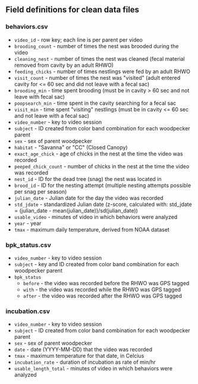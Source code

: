 ## Field definitions for clean data files

### behaviors.csv

- `video_id` - row key; each line is per parent per video
- `brooding_count` - number of times the nest was brooded during the video
- `cleaning_nest` - number of times the nest was cleaned (fecal material removed from cavity by an adult RHWO)
- `feeding_chicks` - number of times nestlings were fed by an adult RHWO
- `visit_count` - number of times the nest was "visited" (adult entered cavity for <= 60 sec and did not leave with a fecal sac)
- `brooding_min` - time spent brooding (must be in cavity > 60 sec and not leave with fecal sac)
- `poopsearch_min` - time spent in the cavity searching for a fecal sac
- `visit_min` - time spent "visiting" nestlings (must be in cavity <= 60 sec and not leave with a fecal sac)
- `video_number` - key to video session
- `subject` - ID created from color band combination for each woodpecker parent 
- `sex` - sex of parent woodpecker
- `habitat` - "Savanna" or "CC" (Closed Canopy)
- `exact_age_chick` - age of chicks in the nest at the time the video was recorded
- `peeped_chick_count` - number of chicks in the nest at the time the video was recorded
- `nest_id` - ID for the dead tree (snag) the nest was located in
- `brood_id` - ID for the nesting attempt (multiple nesting attempts possible per snag per season)
- `julian_date` - Julian date for the day the video was recorded
- `std_jdate` - standardized Julian date (z-score, calculated with: std_jdate = (julian_date - mean(julian_date))/sd(julian_date))
- `usable_video` - minutes of video in which behaviors were analyzed 
- `year` - year
- `tmax` - maximum daily temperature, derived from NOAA dataset

### bpk_status.csv

- `video_number` - key to video session
- `subject` - key and ID created from color band combination for each woodpecker parent 
- `bpk_status`
    - `before` - the video was recorded before the RHWO was GPS tagged
    - `with` - the video was recorded while the RHWO was GPS tagged
    - `after` - the video was recorded after the RHWO was GPS tagged

### incubation.csv

- `video_number` - key to video session
- `subject` - ID created from color band combination for each woodpecker parent 
- `sex` - sex of parent woodpecker
- `date` - date (YYYY-MM-DD) that the video was recorded
- `tmax` - maximum temperature for that date, in Celcius
- `incubation_rate` - duration of incubation as rate of min/hr
- `usable_length_total` - minutes of video in which behaviors were analyzed 
